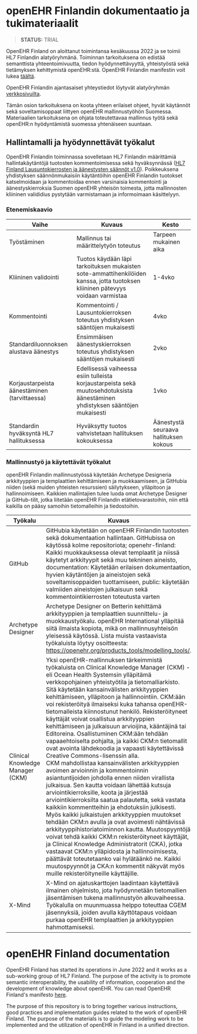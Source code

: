 # openEHR Finlandin dokumentaatio ja tukimateriaalit

> **STATUS:** TRIAL

OpenEHR Finland on aloittanut toimintansa kesäkuussa 2022 ja se toimii HL7 Finlandin alatyöryhmänä. Toiminnan tarkoituksena on edistää semanttista yhteentoimivuutta, tiedon hyödynnettävyyttä, yhteistyöstä sekä tietämyksen kehittymistä openEHR:stä. OpenEHR Finlandin manifestin voit lukea [täältä](https://www.hl7.fi/openehr-alatyoryhma/manifesti-2022-openehr-finland/). 

OpenEHR Finlandin ajantasaiset yhteystiedot löytyvät alatyöryhmän [verkkosivuilta](https://www.hl7.fi/openehr-alatyoryhma/).

Tämän osion tarkoituksena on koota yhteen erilaiset ohjeet, hyvät käytännöt sekä soveltamisoppaat liittyen openEHR mallinnustyöhön Suomessa.
Materiaalien tarkoituksena on ohjata toteutettavaa mallinnus työtä sekä openEHR:n hyödyntämistä suomessa yhtenäiseen suuntaan.

## Hallintamalli ja hyödynnettävät työkalut

OpenEHR Finlandin toiminnassa sovelletaan HL7 Finlandin määrittämiä hallintakäytäntöjä tuotosten kommentoimisessa sekä hyväksynnässä ([HL7 Finland Lausuntokierrosten ja äänestysten säännöt v1.0](https://www.hl7.fi/wp-content/uploads/HL7_Finland_lausunto_ja_%C3%A4%C3%A4nestyskierrosten_s%C3%A4%C3%A4nn%C3%B6t_v100_20140512.doc)). Poikkeuksena yhdistyksen säännönmukaisiin käytäntöihin openEHR Finlandin tuotokset katselmoidaan ja kommentoidaa ennen varsinaisia kommentointi ja äänestyskierroksia Suomen openEHR yhteisön toimesta, jotta mallinnosten kliininen valididius pystytään varmistamaan ja informoimaan käsittelyyn.

### Etenemiskaavio
| Vaihe | Kuvaus | Kesto |
| --- | --- | --- |
| Työstäminen | Mallinnus tai määrittelytyön toteutus | Tarpeen mukainen aika |
| Kliininen validointi | Tuotos käydään läpi tarkoituksen mukaisten sote-ammattihenkilöiden kanssa, jotta tuotoksen kliininen pätevyys voidaan varmistaa | 1-4vko |
| Kommentointi | Kommentointi / Lausuntokierroksen toteutus yhdistyksen sääntöjen mukaisesti | 4vko |
| Standardiluonnoksen alustava äänestys | Ensimmäisen äänestyskierroksen toteutus yhdistyksen sääntöjen mukaisesti | 2vko |
| Korjaustarpeista äänestäminen (tarvittaessa) | Edellisessä vaiheessa esiin tulleista korjaustarpeista sekä muutosehdotuksista äänestäminen yhdistyksen sääntöjen mukaisesti | 1vko |
| Standardin hyväksyntä HL7 hallituksessa | Hyväksytty tuotos vahvistetaan hallituksen kokouksessa | Äänestystä seuraava hallituksen kokous |

### Mallinnustyö ja käytettävät työkalut

openEHR Finlandin mallinnustyössä käytetään Archetype Designeria arkkityyppien ja templaattien kehittämiseen ja muokkaamiseen, ja GitHubia niiden (sekä muiden yhteisten resurssien) säilytykseen, ylläpitoon ja hallinnoimiseen. Kaikkien mallintajien tulee luoda omat  Archetype Designer ja GitHub-tilit, jotka liitetään openEHR Finlandin etätietovarastoihin, niin että kaikilla on pääsy samoihin tietomalleihin ja tiedostoihin.


| Työkalu | Kuvaus | Ohjeet ja lisätiedot |
| --- | --- | --- |
| GitHub | GitHubia käytetään on openEHR Finlandin tuotosten sekä dokumentaation hallintaan. GitHubissa on käytössä kolme repositoriota; openehr-finland: Kaikki muokkauksessa olevat templaatit ja niissä käytetyt arkkityypit sekä muu tekninen aineisto, documentation: Käytetään erilaisen dokumentaation, hyvien käytäntöjen ja aineistojen sekä soveltamisoppaiden tuottamiseen, public: käytetään valmiiden aineistojen julkaisuun sekä kommentointikierrosten toteutusta varten | - https://github.com/openehr-finland<br/>- [Rekisteröitymisohje](https://github.com/openehr-finland/public/blob/main/documentation/guides/openEHR-Finland_GitHub_ohje_v1.pdf) |
| Archetype Designer | Archetype Designer on Betterin kehittämä arkkityyppien ja templaattien suunnittelu- ja muokkaustyökalu. openEHR International ylläpitää siitä ilmaista kopiota, mikä on mallinnusyhteisön yleisessä käytössä. Lista muista vastaavista työkaluista löytyy osoitteesta: https://openehr.org/products_tools/modelling_tools/. | - https://tools.openehr.org/designer/#/<br/> - [Rekisteröitymisohje](https://github.com/openehr-finland/public/blob/main/documentation/guides/openEHR-Finland_AD_ohje_v1.pdf)<br/> - [Ohje Archetype Designerin ja GitHubin linkittämisestä](https://github.com/openehr-finland/public/blob/main/documentation/guides/openEHR-Finland_AD-GitHub-linkitys_ohje_v1.pdf) |
| Clinical Knowledge Manager (CKM) | Yksi openEHR-mallinnuksen tärkeimmistä työkaluista on Clinical Knowledge Manager (CKM) - eli Ocean Health Systemsin ylläpitämä verkkopohjainen yhteistyötila ja tietomalliarkisto. Sitä käytetään kansainvälisten arkkityyppien kehittämiseen, ylläpitoon ja hallinnointiin. CKM:ään voi rekisteröityä ilmaiseksi kuka tahansa openEHR-tietomalleista kiinnostunut henkilö. Rekisteröityneet käyttäjät voivat osallistua arkkityyppien kehittämiseen ja julkaisuun arvioijina, kääntäjinä tai Editoreina. Osallistuminen CKM:ään tehdään vapaaehtoiselta pohjalta, ja kaikki CKM:n tietomallit ovat avointa lähdekoodia ja vapaasti käytettävissä Creative Commons-lisenssin alla.<br/>CKM mahdollistaa kansainvälisten arkkityyppien avoimen arvioinnin ja kommentoinnin asiantuntijoiden johdolla ennen niiden virallista julkaisua. Sen kautta voidaan lähettää kutsuja arviointikierroksille, koota ja järjestää arviointikierroksilta saatua palautetta, sekä vastata kaikkiin kommentteihin ja ehdotuksiin julkisesti.<br/>Myös kaikki julkaistujen arkkityyppien muutokset tehdään CKM:n avulla ja ovat avoimesti nähtävissä arkkityyppihistoriatoiminnon kautta. Muutospyyntöjä voivat tehdä kaikki CKM:n rekisteröityneet käyttäjät, ja Clinical Knowledge Administratorit (CKA), jotka vastaavat CKM:n ylläpidosta ja hallinnoimisesta, päättävät toteutetaanko vai hylätäänkö ne. Kaikki muutospyynnöt ja CKA:n kommentit näkyvät myös muille rekisteröityneille käyttäjille. | - https://ckm.openehr.org/ckm/<br/>- [CKM yleisohje](https://github.com/openehr-finland/documentation/blob/main/guides/CKM-yleisohjeet_v1.pdf)<br/>- [Suomennosten kommentointi CKM:ssä](https://github.com/openehr-finland/public/blob/main/documentation/guides/openEHR-CKM-suomennosten-kommentointi.pdf) |
| X-Mind | X-Mind on ajatuskarttojen laadintaan käytettävä ilmainen ohjelmisto, jota hyödynnetään tietomallien jäsentämisen tukena mallinnustyön alkuvaiheessa. Työkalulla on muunmuassa helppo toteuttaa CGEM jäsennyksiä, joiden avulla käyttötapaus voidaan purkaa openEHR templaattien ja arkkityyppien hahmottamiseksi. | - https://xmind.app/ |

# openEHR Finland documentation

OpenEHR Finland has started its operations in June 2022 and it works as a sub-working group of HL7 Finland. The purpose of the activity is to promote semantic interoperability, the usability of information, cooperation and the development of knowledge about openEHR. You can read OpenEHR Finland's manifesto [here](https://github.com/openehr-finland/public/blob/main/documentation/manifest.md).

The purpose of this repository is to bring together various instructions, good practices and implementation guides related to the work of openEHR Finland. The purpose of the materials is to guide the modeling work to be implemented and the utilization of openEHR in Finland in a unified direction.

